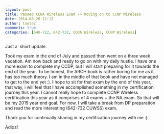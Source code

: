 ```yaml
---
layout: post
title: Passed CCNA Wireless Exam -> Moving on to CCNP Wireless
date: 2014-08-26 11:12
author: tnotez
comments: true
categories: [640-722, 642-732, CCNA Wireless, CCNP Wireless]
---
```

<p>Just a  short update. </p><p>Took my exam in the end of July and passed then went on a three week vacation. Am now back and ready to go on with my daily hustle. I have one more exam to complete my CCDP, but I will start preparing for it towards the end of the year. To be honest, the ARCH book is rather boring for me as it has too much theory. I am in the middle of that book and have not managed to get to the end yet :). I hope to sit for that exam by the end of this year, that way, i will feel that I have accomplished something in my certification journey this year. I cannot really hope to complete CCNP Wireless certification this year as it comprises of 4 exams + the NA exam. So that will be my 2015 year end goal. For now, I will take a break from DP preparation and read the more interesting (642-732 CUWSS) exam. </p><p>Thank you for continually sharing in my certification journey with me :) </p><p>Adios!</p>
